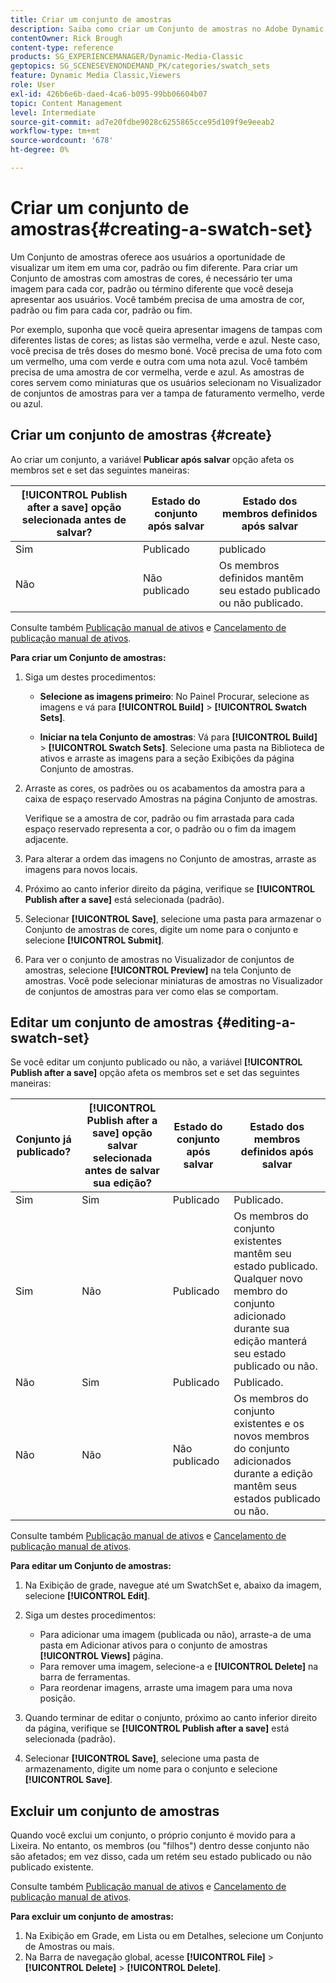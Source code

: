 ```yaml
---
title: Criar um conjunto de amostras
description: Saiba como criar um Conjunto de amostras no Adobe Dynamic Media Classic.
contentOwner: Rick Brough
content-type: reference
products: SG_EXPERIENCEMANAGER/Dynamic-Media-Classic
geptopics: SG_SCENESEVENONDEMAND_PK/categories/swatch_sets
feature: Dynamic Media Classic,Viewers
role: User
exl-id: 426b6e6b-daed-4ca6-b095-99bb06604b07
topic: Content Management
level: Intermediate
source-git-commit: ad7e20fdbe9028c6255865cce95d109f9e9eeab2
workflow-type: tm+mt
source-wordcount: '678'
ht-degree: 0%

---
```


# Criar um conjunto de amostras{#creating-a-swatch-set}

Um Conjunto de amostras oferece aos usuários a oportunidade de visualizar um item em uma cor, padrão ou fim diferente. Para criar um Conjunto de amostras com amostras de cores, é necessário ter uma imagem para cada cor, padrão ou término diferente que você deseja apresentar aos usuários. Você também precisa de uma amostra de cor, padrão ou fim para cada cor, padrão ou fim.

Por exemplo, suponha que você queira apresentar imagens de tampas com diferentes listas de cores; as listas são vermelha, verde e azul. Neste caso, você precisa de três doses do mesmo boné. Você precisa de uma foto com um vermelho, uma com verde e outra com uma nota azul. Você também precisa de uma amostra de cor vermelha, verde e azul. As amostras de cores servem como miniaturas que os usuários selecionam no Visualizador de conjuntos de amostras para ver a tampa de faturamento vermelho, verde ou azul.

## Criar um conjunto de amostras {#create}

Ao criar um conjunto, a variável **Publicar após salvar** opção afeta os membros set e set das seguintes maneiras:

| **[!UICONTROL Publish after a save]** opção selecionada antes de salvar? | Estado do conjunto após salvar | Estado dos membros definidos após salvar |
| --- | --- | --- |
| Sim | Publicado | publicado |
| Não | Não publicado | Os membros definidos mantêm seu estado publicado ou não publicado. |

Consulte também [Publicação manual de ativos](publishing-files.md#manually_publishing_assets) e [Cancelamento de publicação manual de ativos](publishing-files.md#manually_unpublishing_assets).

**Para criar um Conjunto de amostras:**

1. Siga um destes procedimentos:

   * **Selecione as imagens primeiro**: No Painel Procurar, selecione as imagens e vá para **[!UICONTROL Build]** > **[!UICONTROL Swatch Sets]**.

   * **Iniciar na tela Conjunto de amostras**: Vá para **[!UICONTROL Build]** > **[!UICONTROL Swatch Sets]**. Selecione uma pasta na Biblioteca de ativos e arraste as imagens para a seção Exibições da página Conjunto de amostras.

1. Arraste as cores, os padrões ou os acabamentos da amostra para a caixa de espaço reservado Amostras na página Conjunto de amostras.

   Verifique se a amostra de cor, padrão ou fim arrastada para cada espaço reservado representa a cor, o padrão ou o fim da imagem adjacente.

1. Para alterar a ordem das imagens no Conjunto de amostras, arraste as imagens para novos locais.
1. Próximo ao canto inferior direito da página, verifique se **[!UICONTROL Publish after a save]** está selecionada (padrão).
1. Selecionar **[!UICONTROL Save]**, selecione uma pasta para armazenar o Conjunto de amostras de cores, digite um nome para o conjunto e selecione **[!UICONTROL Submit]**.
1. Para ver o conjunto de amostras no Visualizador de conjuntos de amostras, selecione **[!UICONTROL Preview]** na tela Conjunto de amostras. Você pode selecionar miniaturas de amostras no Visualizador de conjuntos de amostras para ver como elas se comportam.

## Editar um conjunto de amostras {#editing-a-swatch-set}

Se você editar um conjunto publicado ou não, a variável **[!UICONTROL Publish after a save]** opção afeta os membros set e set das seguintes maneiras:

| Conjunto já publicado? | **[!UICONTROL Publish after a save]** opção salvar selecionada antes de salvar sua edição? | Estado do conjunto após salvar | Estado dos membros definidos após salvar |
|--- | --- | --- | --- |
| Sim | Sim | Publicado | Publicado. |
| Sim | Não | Publicado | Os membros do conjunto existentes mantêm seu estado publicado. Qualquer novo membro do conjunto adicionado durante sua edição manterá seu estado publicado ou não. |
| Não | Sim | Publicado | Publicado. |
| Não | Não | Não publicado | Os membros do conjunto existentes e os novos membros do conjunto adicionados durante a edição mantêm seus estados publicado ou não. |

Consulte também [Publicação manual de ativos](publishing-files.md#manually_publishing_assets) e [Cancelamento de publicação manual de ativos](publishing-files.md#manually_unpublishing_assets).

**Para editar um Conjunto de amostras:**

1. Na Exibição de grade, navegue até um SwatchSet e, abaixo da imagem, selecione **[!UICONTROL Edit]**.
1. Siga um destes procedimentos:

   * Para adicionar uma imagem (publicada ou não), arraste-a de uma pasta em Adicionar ativos para o conjunto de amostras **[!UICONTROL Views]** página.
   * Para remover uma imagem, selecione-a e **[!UICONTROL Delete]** na barra de ferramentas.
   * Para reordenar imagens, arraste uma imagem para uma nova posição.

1. Quando terminar de editar o conjunto, próximo ao canto inferior direito da página, verifique se **[!UICONTROL Publish after a save]** está selecionada (padrão).
1. Selecionar **[!UICONTROL Save]**, selecione uma pasta de armazenamento, digite um nome para o conjunto e selecione **[!UICONTROL Save]**.

## Excluir um conjunto de amostras

Quando você exclui um conjunto, o próprio conjunto é movido para a Lixeira. No entanto, os membros (ou &quot;filhos&quot;) dentro desse conjunto não são afetados; em vez disso, cada um retém seu estado publicado ou não publicado existente.

Consulte também [Publicação manual de ativos](publishing-files.md#manually_publishing_assets) e [Cancelamento de publicação manual de ativos](publishing-files.md#manually_unpublishing_assets).

**Para excluir um conjunto de amostras:**

1. Na Exibição em Grade, em Lista ou em Detalhes, selecione um Conjunto de Amostras ou mais.
1. Na Barra de navegação global, acesse **[!UICONTROL File]** > **[!UICONTROL Delete]** > **[!UICONTROL Delete]**.
